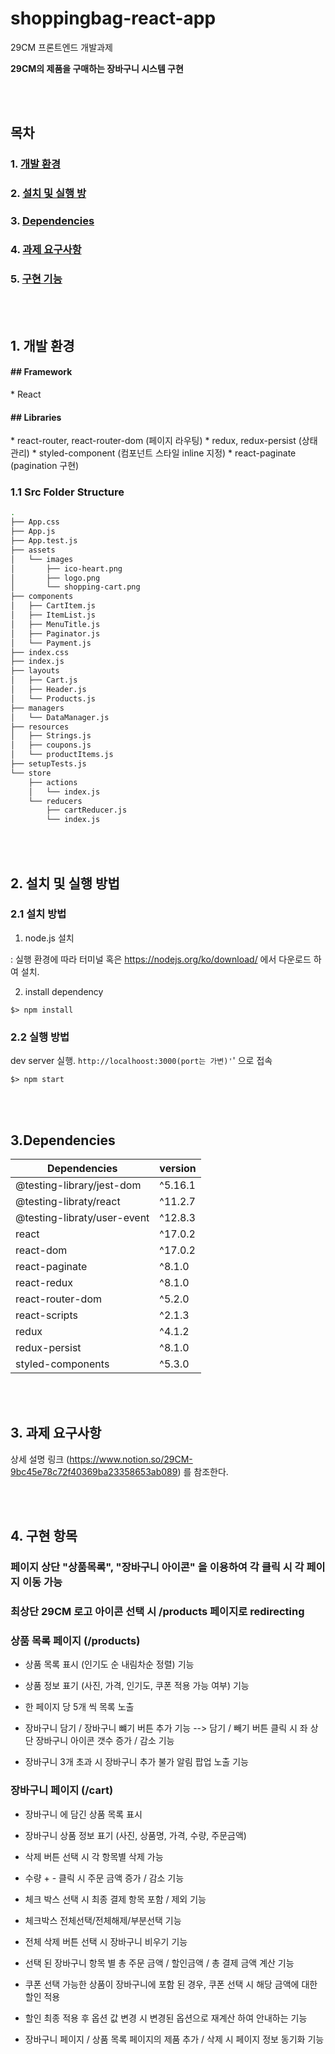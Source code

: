 # shoppingbag-react-app
29CM 프론트엔드 개발과제

**29CM의 제품을 구매하는 장바구니 시스템 구현**


<br>

<br>

## 목차

### 1. [개발 환경](#dev-environment)

### 2. [설치 및 실행 방](#architectures)

### 3. [Dependencies](#dependencies)

### 4. [과제 요구사항](#requirement)

### 5. [구현 기능](#solution)





<br>

<br>

<h2 id="dev-environment">1. 개발 환경</h2>

####

#### ## Framework

\* React

#### ## Libraries

\* react-router, react-router-dom (페이지 라우팅)
\* redux, redux-persist (상태관리)
\* styled-component (컴포넌트 스타일 inline 지정)
\* react-paginate (pagination 구현)




### 1.1 Src Folder Structure

```bash
.
├── App.css
├── App.js
├── App.test.js
├── assets
│   └── images
│       ├── ico-heart.png
│       ├── logo.png
│       └── shopping-cart.png
├── components
│   ├── CartItem.js
│   ├── ItemList.js
│   ├── MenuTitle.js
│   ├── Paginator.js
│   └── Payment.js
├── index.css
├── index.js
├── layouts
│   ├── Cart.js
│   ├── Header.js
│   └── Products.js
├── managers
│   └── DataManager.js
├── resources
│   ├── Strings.js
│   ├── coupons.js
│   └── productItems.js
├── setupTests.js
└── store
    ├── actions
    │   └── index.js
    └── reducers
        ├── cartReducer.js
        └── index.js

```

<br>

<br>

<h2 id="installation">2. 설치 및 실행 방법</h2>



### 2.1 설치 방법

1. node.js 설치

: 실행 환경에 따라 터미널 혹은 https://nodejs.org/ko/download/ 에서 다운로드 하여 설치.

2. install dependency

~~~
$> npm install
~~~



### 2.2 실행 방법

dev server 실행. `http://localhoost:3000(port는 가변)'`' 으로 접속

~~~
$> npm start
~~~


<br>

<br>

<h2 id="dependencies"> 3.Dependencies </h2>



| Dependencies                            | version |
| --------------------------------------- | ------- |
| @testing-library/jest-dom               | ^5.16.1 |
| @testing-libraty/react                  | ^11.2.7 |
| @testing-libraty/user-event             | ^12.8.3 |
| react                                   | ^17.0.2 |
| react-dom                               | ^17.0.2 |
| react-paginate                          | ^8.1.0  |
| react-redux                             | ^8.1.0  |
| react-router-dom                        | ^5.2.0  |
| react-scripts                           | ^2.1.3  |
| redux                                   | ^4.1.2  |
| redux-persist                           | ^8.1.0  |
| styled-components                       | ^5.3.0  |


<br>

<br>

<h2 id="requirement">3. 과제 요구사항</h2>


상세 설명 링크 (https://www.notion.so/29CM-9bc45e78c72f40369ba23358653ab089) 를 참조한다. 


<br>

<br>


<h2 id="solution">4. 구현 항목</h2>

### 페이지 상단  "상품목록", "장바구니 아이콘" 을 이용하여 각 클릭 시 각 페이지 이동 가능
### 최상단 29CM 로고 아이콘 선택 시 /products 페이지로 redirecting 

### 상품 목록 페이지 (/products)

- 상품 목록 표시 (인기도 순 내림차순 정렬) 기능
- 상품 정보 표기 (사진, 가격, 인기도, 쿠폰 적용 가능 여부) 기능
- 한 페이지 당 5개 씩 목록 노출 
- 장바구니 담기 / 장바구니 뺴기 버튼 추가 기능 
--> 담기 / 빼기 버튼 클릭 시 좌 상단 장바구니 아이콘 갯수 증가 / 감소 기능  

- 장바구니 3개 초과 시 장바구니 추가 불가 알림 팝업 노출 기능 

### 장바구니 페이지 (/cart)

- 장바구니 에 담긴 상품 목록 표시 
- 장바구니 상품 정보 표기 (사진, 상품명, 가격, 수량, 주문금액)
- 삭제 버튼 선택 시 각 항목별 삭제 가능
- 수량 + - 클릭 시 주문 금액 증가 / 감소 기능
- 체크 박스 선택 시 최종 결제 항목 포함 / 제외 기능 
- 체크박스 전체선택/전체해제/부분선택 기능 
- 전체 삭제 버튼 선택 시 장바구니 비우기 기능

- 선택 된 장바구니 항목 별 총 주문 금액 / 할인금액 / 총 결제 금액 계산 기능
- 쿠폰 선택 가능한 상품이 장바구니에 포함 된 경우, 쿠폰 선택 시 해당 금액에 대한 할인 적용 
- 할인 최종 적용 후 옵션 값 변경 시 변경된 옵션으로 재계산 하여 안내하는 기능
- 장바구니 페이지 / 상품 목록 페이지의 제품 추가 / 삭제 시 페이지 정보 동기화 기능 



